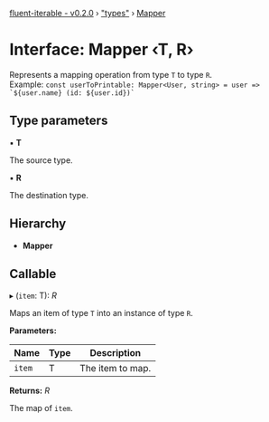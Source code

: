 [fluent-iterable - v0.2.0](../README.md) › ["types"](../modules/_types_.md) › [Mapper](_types_.mapper.md)

# Interface: Mapper ‹**T, R**›

Represents a mapping operation from type `T` to type `R`.<br>
  Example: ``const userToPrintable: Mapper<User, string> = user => `${user.name} (id: ${user.id})` ``

## Type parameters

▪ **T**

The source type.

▪ **R**

The destination type.

## Hierarchy

* **Mapper**

## Callable

▸ (`item`: T): *R*

Maps an item of type `T` into an instance of type `R`.

**Parameters:**

Name | Type | Description |
------ | ------ | ------ |
`item` | T | The item to map. |

**Returns:** *R*

The map of `item`.
